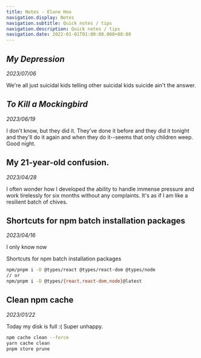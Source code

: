 ```yaml
---
title: Notes - Elone Hoo
navigation.display: Notes
navigation.subtitle: Quick notes / tips
navigation.description: Quick notes / tips
navigation.date: 2022-01-01T01:00:00.000+08:00
---
```


<article>

## *My Depression*

_2023/07/06_

We're all just suicidal kids telling other suicidal kids suicide ain't the answer.
</article>

<article>

## *To Kill a Mockingbird*

_2023/06/19_

I don't know, but they did it. They've done it before and they did it tonight and they'll do it again and when they do it--seems that only children weep. Good night.
</article>

<article>

## My 21-year-old confusion.

_2023/04/28_

I often wonder how I developed the ability to handle immense pressure and work tirelessly for six months without any complaints. It's as if I am like a resilient batch of chives.

</article>

<article>

## Shortcuts for npm batch installation packages

_2023/04/16_

I only know now

Shortcuts for npm batch installation packages

```bash
npm/pnpm i -D @types/react @types/react-dom @types/node
// or
npm/pnpm i -D @types/{react,react-dom,node}@latest
```

</article>

<article>

## Clean npm cache

_2023/01/22_

Today my disk is full :( Super unhappy.

```bash
npm cache clean --force
yarn cache clean
pnpm store prune
```

</article>
